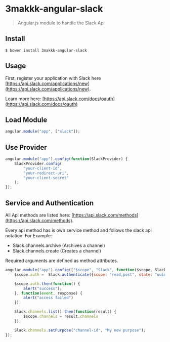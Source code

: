 3makkk-angular-slack
===

> Angular.js module to handle the Slack Api

Install
---

```
$ bower install 3makkk-angular-slack
```

Usage
---

First, register your application with Slack here [https://api.slack.com/applications/new](https://api.slack.com/applications/new).

Learn more here: [https://api.slack.com/docs/oauth](https://api.slack.com/docs/oauth)

Load Module
---

``` javascript
angular.module("app", ["slack"]);
```

Use Provider
---
``` javascript
angular.module("app").config(function(SlackProvider) {
    SlackProvider.config(
        "your-client-id",
        "your-redirect-uri",
        "your-client-secret"
    );
});
```

Service and Authentication
---

All Api methods are listed here: [https://api.slack.com/methods](https://api.slack.com/methods).

Every api method has is own service method and follows the slack api notation. For Example:
* Slack.channels.archive (Archives a channel)
* Slack.channels.create (Creates a channel)

Required arguments are defined as method attributes.

``` javascript
angular.module("app").config(["$scope", "Slack", function($scope, Slack) {
    $scope.auth =  Slack.authenticate({scope: "read,post", state: "uuid"});

    $scope.auth.then(function() {
        alert("success");
    }, function(event, response) {
        alert("access failed")
    });

    Slack.channels.list().then(function(result) {
        $scope.channels = result.channels
    });

    Slack.channels.setPurpose("channel-id", "My new purpose");
});
```


